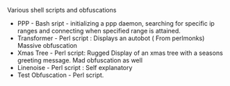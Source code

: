  Various shell scripts and obfuscations 
 - PPP - Bash sript - initializing a ppp daemon, searching for specific ip
   ranges and connecting when specified range is attained.
 - Transformer - Perl script : Displays an autobot ( From perlmonks) Massive
   obfuscation
 - Xmas Tree - Perl script: Rugged Display of an xmas tree with a seasons
   greeting message. Mad obfuscation as well
 - Linenoise - Perl script : Self explanatory
 - Test Obfuscation - Perl script.
